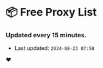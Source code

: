 # :package: Free Proxy List
### Updated every 15 minutes.

- Last updated: `2024-08-23 07:58`

:heart:
